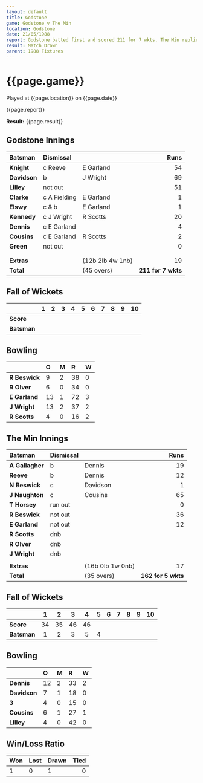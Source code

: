 ```yaml
---
layout: default
title: Godstone
game: Godstone v The Min
location: Godstone
date: 21/05/1988
report: Godstone batted first and scored 211 for 7 wkts. The Min replied with 162 for 5 wkts when time ran out
result: Match Drawn
parent: 1988 Fixtures
---
```


# {{page.game}}

Played at {{page.location}} on {{page.date}}

{{page.report}}

**Result:** {{page.result}}

## Godstone Innings

| Batsman | Dismissal |  | Runs |
|:---|:---|---|---:|
| **Knight** | c Reeve | E Garland | 54 | 
| **Davidson** | b | J Wright | 69 | 
| **Lilley** | not out |  | 51 | 
| **Clarke** | c A Fielding | E Garland | 1 | 
| **Elswy** | c & b | E Garland | 1 | 
| **Kennedy** | c J Wright | R Scotts | 20 |
| **Dennis** | c E Garland |  | 4 | 
| **Cousins** | c E Garland | R Scotts | 2 |
| **Green** | not out |  | 0 | 
|  |  |  |  | 
|  |  |  |  |
| **Extras** | | (12b 2lb 4w 1nb) | 19 | 
| **Total** | | (45 overs) | **211 for 7 wkts** | 

## Fall of Wickets

| | 1 | 2 | 3 | 4 | 5 | 6 | 7 | 8 | 9 | 10 |
|---|:---:|:---:|:---:|:---:|:---:|:---:|:---:|:---:|:---:|:---:|
| **Score** |  |  |  |  |  |  |  |  |  |  |
| **Batsman** |  |  |  |  |  |  |  |  |  |  |

## Bowling

| | O | M | R | W |
|---|:---|:---|:---|:---|
| **R Beswick** | 9 | 2 | 38 | 0 | 
| **R Olver** | 6 | 0 | 34 | 0 | 
| **E Garland** | 13 | 1 | 72 | 3 | 
| **J Wright** | 13 | 2 | 37 | 2 | 
| **R Scotts** | 4 | 0 | 16 | 2 |

## The Min Innings

| Batsman | Dismissal |  | Runs |
|:---|:---|---|---:|
| **A Gallagher** | b | Dennis | 19 | 
| **Reeve** | b | Dennis | 12 | 
| **N Beswick** | c | Davidson | 1 | 
| **J Naughton** | c | Cousins | 65 | 
| **T Horsey** | run out |  | 0 | 
| **R Beswick** | not out |  | 36 | 
| **E Garland** | not out |   | 12 | 
| **R Scotts** | dnb |  |  | 
| **R Olver** | dnb |  |  | 
| **J Wright** | dnb |  |  |
|  |  |  |  |
| **Extras** | | (16b 0lb 1w 0nb) | 17 | 
| **Total** | | (35 overs) | **162 for 5 wkts** | 

## Fall of Wickets

| | 1 | 2 | 3 | 4 | 5 | 6 | 7 | 8 | 9 | 10 |
|---|:---:|:---:|:---:|:---:|:---:|:---:|:---:|:---:|:---:|:---:|
| **Score** | 34 | 35 | 46 | 46 |  |  |  |  |  |  | 
| **Batsman** | 1 | 2 | 3 | 5 | 4 |  |  |  |  |  | 

## Bowling

| | O | M | R | W |
|---|:---|:---|:---|:---|
| **Dennis** | 12 | 2 | 33 | 2 | 
| **Davidson** | 7 | 1 | 18 | 0 | 
| **3** | 4 | 0 | 15 | 0 | 
| **Cousins** | 6 | 1 | 27 | 1 | 
| **Lilley** | 4 | 0 | 42 | 0 | 

## Win/Loss Ratio

| Won | Lost | Drawn | Tied |
|:---|:---|:---|---:|
| 1 | 0 | 1 | 0 |